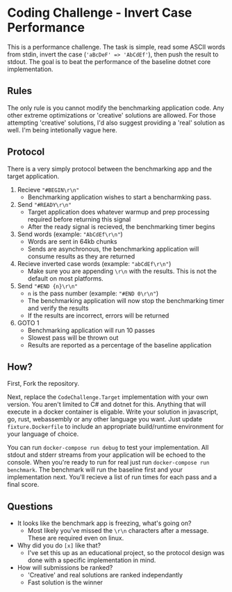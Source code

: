 # Coding Challenge - Invert Case Performance

This is a performance challenge. The task is simple, read some ASCII words from stdin, invert the case (`'aBcDeF' => 'AbCdEf'`), then push the result to stdout. The goal is to beat the performance of the baseline dotnet core implementation.

## Rules

The only rule is you cannot modify the benchmarking application code. Any other extreme optimizations or 'creative' solutions are allowed. For those attempting 'creative' solutions, I'd also suggest providing a 'real' solution as well. I'm being intetionally vague here.

## Protocol

There is a very simply protocol between the benchmarking app and the target application.

1. Recieve `"#BEGIN\r\n"`
    * Benchmarking application wishes to start a bencharmking pass.
2. Send `"#READY\r\n"`
    * Target application does whatever warmup and prep processing required before returning this signal
    * After the ready signal is recieved, the benchmarking timer begins
3. Send words (example: `"AbCdEf\r\n"`)
    * Words are sent in 64kb chunks
    * Sends are asynchronous, the benchmarking application will consume results as they are returned
4. Recieve inverted case words (example: `"abCdEf\r\n"`)
    * Make sure you are appending `\r\n` with the results. This is not the default on most platforms.
5. Send `"#END {n}\r\n"`
    * `n` is the pass number (example: `"#END 0\r\n"`)
    * The benchmarking application will now stop the benchmarking timer and verify the results
    * If the results are incorrect, errors will be returned
6. GOTO 1
    * Benchmarking application will run 10 passes
    * Slowest pass will be thrown out
    * Results are reported as a percentage of the baseline application

## How?

First, Fork the repository.

Next, replace the `CodeChallenge.Target` implementation with your own version. You aren't limited to C# and dotnet for this. Anything that will execute in a docker container is eligable. Write your solution in javascript, go, rust, webassembly or any other language you want. Just update `fixture.Dockerfile` to include an appropriate build/runtime environment for your language of choice.

You can run `docker-compose run debug` to test your implementation. All stdout and stderr streams from your application will be echoed to the console. When you're ready to run for real just run `docker-compose run benchmark`. The benchmark will run the baseline first and your implementation next. You'll recieve a list of run times for each pass and a final score.

## Questions

* It looks like the benchmark app is freezing, what's going on?
    * Most likely you've missed the `\r\n` characters after a message. These are required even on linux.
* Why did you do `[x]` like that?
    * I've set this up as an educational project, so the protocol design was done with a specific implementation in mind.
* How will submissions be ranked?
    * 'Creative' and real solutions are ranked independantly
    * Fast solution is the winner
